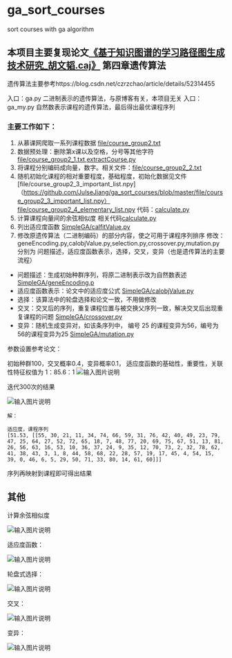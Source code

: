 # ga_sort_courses
sort courses with ga algorithm


## 本项目主要复现论文[《基于知识图谱的学习路径图生成技术研究_胡文韬.caj》](https://github.com/JulseJiang/ga_sort_courses/blob/master/file/%E5%9F%BA%E4%BA%8E%E7%9F%A5%E8%AF%86%E5%9B%BE%E8%B0%B1%E7%9A%84%E5%AD%A6%E4%B9%A0%E8%B7%AF%E5%BE%84%E5%9B%BE%E7%94%9F%E6%88%90%E6%8A%80%E6%9C%AF%E7%A0%94%E7%A9%B6_%E8%83%A1%E6%96%87%E9%9F%AC.caj) 第四章遗传算法
遗传算法主要参考https://blog.csdn.net/czrzchao/article/details/52314455

入口：ga.py 二进制表示的遗传算法，与原博客有关，本项目无关
入口：ga_my.py 自然数表示课程的遗传算法，最后得出最优课程序列
### 主要工作如下：

1. 从慕课网爬取一系列课程数据 [file/course_group2.txt](http://https://github.com/JulseJiang/ga_sort_courses/blob/master/file/course_group2.txt)
1. 数据预处理：删除第x课以及空格，分号等其他字符 [file/course_group2_1.txt](https://github.com/JulseJiang/ga_sort_courses/blob/master/file/course_group2_1.txt),[extractCourse.py](http://https://github.com/JulseJiang/ga_sort_courses/blob/master/extractCourse.py)
1. 将课程分别编码成向量，数字。相关文件：[file/course_group2_2.txt](https://github.com/JulseJiang/ga_sort_courses/blob/master/file/course_group2_2.txt) 
1. 随机初始化课程的相对重要程度，基础程度，初始化数据见文件 [file/course_group2_3_important_list.npy]（https://github.com/JulseJiang/ga_sort_courses/blob/master/file/course_group2_3_important_list.npy）
[file/course_group2_4_elementary_list.npy](https://github.com/JulseJiang/ga_sort_courses/blob/master/file/course_group2_4_elementary_list.npy)
代码：[calculate.py](https://github.com/JulseJiang/ga_sort_courses/blob/master/calculate.py)
1. 计算课程向量间的余弦相似度 相关代码[calculate.py](https://github.com/JulseJiang/ga_sort_courses/blob/master/calculate.py)
1. 列出适应度函数 [SimpleGA/calfitValue.py](https://github.com/JulseJiang/ga_sort_courses/blob/master/SimpleGA/calfitValue.py)
1. 修改原遗传算法（二进制编码）的部分内容，使之可用于课程序列排序
修改：geneEncoding.py,calobjValue.py,selection.py,crossover.py,mutation.py
分别为 问题描述，适应度函数表示，选择，交叉，变异（也是遗传算法的主要流程）
- 问题描述：生成初始种群序列，将原二进制表示改为自然数表述 [SimpleGA/geneEncoding.p](https://github.com/JulseJiang/ga_sort_courses/blob/master/SimpleGA/geneEncoding.py)
- 适应度函数表示：论文中的适应度公式 [SimpleGA/calobjValue.py](https://github.com/JulseJiang/ga_sort_courses/blob/master/SimpleGA/calobjValue.py)
- 选择：该算法中的轮盘选择和论文一致，不用做修改
- 交叉：交叉后的序列，重复课程位置与被交换父序列一致，解决交叉后出现重复课程的问题 [SimpleGA/crossover.py](https://github.com/JulseJiang/ga_sort_courses/blob/master/SimpleGA/crossover.py)
- 变异：随机生成变异对，如该条序列中， 编号 25 的课程变异为56，编号为56的课程变异为25 [SimpleGA/mutation.py](https://github.com/JulseJiang/ga_sort_courses/blob/master/SimpleGA/mutation.py)



参数设置参考论文：

初始种群100，交叉概率0.4，变异概率0.1，
适应度函数的基础性，重要性，关联性特征权值为 1：85.6：1
![输入图片说明](https://images.gitee.com/uploads/images/2020/0602/110007_4d3a7ee0_1869546.png "屏幕截图.png")

迭代300次的结果

![输入图片说明](https://images.gitee.com/uploads/images/2020/0602/113643_f048d025_1869546.png "屏幕截图.png")
```
解：

适应度，课程序列
[51.53, [[55, 30, 21, 11, 34, 74, 66, 59, 31, 76, 42, 40, 49, 23, 79, 47, 25, 64, 27, 52, 72, 65, 18, 7, 48, 77, 20, 69, 75, 67, 51, 13, 81, 26, 56, 63, 16, 53, 10, 36, 37, 24, 9, 35, 12, 70, 73, 2, 32, 78, 62, 41, 38, 43, 3, 1, 8, 44, 58, 68, 22, 28, 57, 19, 17, 45, 4, 54, 15, 39, 0, 46, 6, 5, 29, 50, 71, 33, 80, 14, 61, 60]]]

```
序列再映射到课程即可得出结果

## 其他

计算余弦相似度

![输入图片说明](https://images.gitee.com/uploads/images/2020/0602/153108_5e6d8174_1869546.png "屏幕截图.png")

适应度函数：

![输入图片说明](https://images.gitee.com/uploads/images/2020/0602/152729_63502c1a_1869546.png "屏幕截图.png")

轮盘式选择：

![输入图片说明](https://images.gitee.com/uploads/images/2020/0602/152817_c55cc99e_1869546.png "屏幕截图.png")

交叉：

![输入图片说明](https://images.gitee.com/uploads/images/2020/0602/152915_9e698262_1869546.png "屏幕截图.png")

变异：

![输入图片说明](https://images.gitee.com/uploads/images/2020/0602/152950_aa2cd27c_1869546.png "屏幕截图.png")
